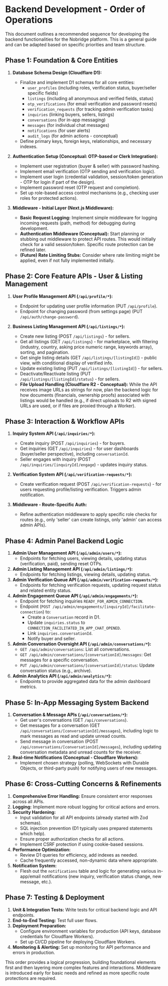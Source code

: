
# Backend Development - Order of Operations

This document outlines a recommended sequence for developing the backend functionalities for the Nobridge platform. This is a general guide and can be adapted based on specific priorities and team structure.

## Phase 1: Foundation & Core Entities

1.  **Database Schema Design (Cloudflare D1):**
    *   Finalize and implement D1 schemas for all core entities:
        *   `user_profiles` (including roles, verification status, buyer/seller specific fields)
        *   `listings` (including all anonymous and verified fields, status)
        *   `otp_verifications` (for email verification and password resets)
        *   `verification_requests` (for tracking admin verification tasks)
        *   `inquiries` (linking buyers, sellers, listings)
        *   `conversations` (for in-app messaging)
        *   `messages` (for individual chat messages)
        *   `notifications` (for user alerts)
        *   `audit_logs` (for admin actions - conceptual)
    *   Define primary keys, foreign keys, relationships, and necessary indexes.

2.  **Authentication Setup (Conceptual: OTP-based or Clerk Integration):**
    *   Implement user registration (buyer & seller) with password hashing.
    *   Implement email verification (OTP sending and verification logic).
    *   Implement user login (credential validation, session/token generation - OTP for login if part of the design).
    *   Implement password reset (OTP request and completion).
    *   Set up role-based access control mechanisms (e.g., checking user roles for protected actions).

3.  **Middleware - Initial Layer (Next.js Middleware):**
    *   **Basic Request Logging:** Implement simple middleware for logging incoming requests (path, method) for debugging during development.
    *   **Authentication Middleware (Conceptual):** Start planning or stubbing out middleware to protect API routes. This would initially check for a valid session/token. Specific route protection can be refined later.
    *   **(Future) Rate Limiting Stubs:** Consider where rate limiting might be applied, even if not fully implemented initially.

## Phase 2: Core Feature APIs - User & Listing Management

1.  **User Profile Management API (`/api/profile/*`):**
    *   Endpoint for updating user profile information (PUT `/api/profile`).
    *   Endpoint for changing password (from settings page) (PUT `/api/auth/change-password`).

2.  **Business Listing Management API (`/api/listings/*`):**
    *   Create new listing (POST `/api/listings`) - for sellers.
    *   Get all listings (GET `/api/listings`) - for marketplace, with filtering (industry, country, asking price numeric range, keywords array), sorting, and pagination.
    *   Get single listing details (GET `/api/listings/[listingId]`) - public view, with conditional display of verified info.
    *   Update existing listing (PUT `/api/listings/[listingId]`) - for sellers.
    *   Deactivate/Reactivate listing (PUT `/api/listings/[listingId]/status`) - for sellers.
    *   **File Upload Handling (Cloudflare R2 - Conceptual):** While the API receives image URLs as strings for now, plan the backend logic for how documents (financials, ownership proofs) associated with listings would be handled (e.g., if direct uploads to R2 with signed URLs are used, or if files are proxied through a Worker).

## Phase 3: Interaction & Workflow APIs

1.  **Inquiry System API (`/api/inquiries/*`):**
    *   Create inquiry (POST `/api/inquiries`) - for buyers.
    *   Get inquiries (GET `/api/inquiries`) - for user dashboards (buyer/seller perspective), including `conversationId`.
    *   Seller engages with inquiry (POST `/api/inquiries/[inquiryId]/engage`) - updates inquiry status.

2.  **Verification System API (`/api/verification-requests/*`):**
    *   Create verification request (POST `/api/verification-requests`) - for users requesting profile/listing verification. Triggers admin notification.

3.  **Middleware - Route-Specific Auth:**
    *   Refine authentication middleware to apply specific role checks for routes (e.g., only 'seller' can create listings, only 'admin' can access admin APIs).

## Phase 4: Admin Panel Backend Logic

1.  **Admin User Management API (`/api/admin/users/*`):**
    *   Endpoints for fetching users, viewing details, updating status (verification, paid), sending reset OTPs.
2.  **Admin Listing Management API (`/api/admin/listings/*`):**
    *   Endpoints for fetching listings, viewing details, updating status.
3.  **Admin Verification Queue API (`/api/admin/verification-requests/*`):**
    *   Endpoints for fetching verification requests, updating request status and related entity status.
4.  **Admin Engagement Queue API (`/api/admin/engagements/*`):**
    *   Endpoint for fetching inquiries `READY_FOR_ADMIN_CONNECTION`.
    *   Endpoint (`POST /api/admin/engagements/[inquiryId]/facilitate-connection`) to:
        *   Create a `Conversation` record in D1.
        *   Update `inquiries.status` to `CONNECTION_FACILITATED_IN_APP_CHAT_OPENED`.
        *   Link `inquiries.conversationId`.
        *   Notify buyer and seller.
5.  **Admin Conversation Oversight API (`/api/admin/conversations/*`):**
    *   `GET /api/admin/conversations`: List all conversations.
    *   `GET /api/admin/conversations/[conversationId]/messages`: Get messages for a specific conversation.
    *   `PUT /api/admin/conversations/[conversationId]/status`: Update conversation status (e.g., archive).
6.  **Admin Analytics API (`/api/admin/analytics/*`):**
    *   Endpoints to provide aggregated data for the admin dashboard metrics.

## Phase 5: In-App Messaging System Backend

1.  **Conversation & Message APIs (`/api/conversations/*`):**
    *   Get user's conversations (GET `/api/conversations`).
    *   Get messages for a conversation (GET `/api/conversations/[conversationId]/messages`), including logic to mark messages as read and update unread counts.
    *   Send message in conversation (POST `/api/conversations/[conversationId]/messages`), including updating conversation metadata and unread counts for the receiver.
2.  **Real-time Notifications (Conceptual - Cloudflare Workers):**
    *   Implement chosen strategy (polling, WebSockets with Durable Objects, or third-party push) for notifying users of new messages.

## Phase 6: Cross-Cutting Concerns & Refinements

1.  **Comprehensive Error Handling:** Ensure consistent error responses across all APIs.
2.  **Logging:** Implement more robust logging for critical actions and errors.
3.  **Security Hardening:**
    *   Input validation for all API endpoints (already started with Zod schemas).
    *   SQL injection prevention (D1 typically uses prepared statements which help).
    *   Ensure proper authorization checks for all actions.
    *   Implement CSRF protection if using cookie-based sessions.
4.  **Performance Optimization:**
    *   Review D1 queries for efficiency, add indexes as needed.
    *   Cache frequently accessed, non-dynamic data where appropriate.
5.  **Notification System:**
    *   Flesh out the `notifications` table and logic for generating various in-app/email notifications (new inquiry, verification status change, new message, etc.).

## Phase 7: Testing & Deployment

1.  **Unit & Integration Tests:** Write tests for critical backend logic and API endpoints.
2.  **End-to-End Testing:** Test full user flows.
3.  **Deployment Preparation:**
    *   Configure environment variables for production (API keys, database credentials for Cloudflare Workers).
    *   Set up CI/CD pipeline for deploying Cloudflare Workers.
4.  **Monitoring & Alerting:** Set up monitoring for API performance and errors in production.

This order provides a logical progression, building foundational elements first and then layering more complex features and interactions. Middleware is introduced early for basic needs and refined as more specific route protections are required.

